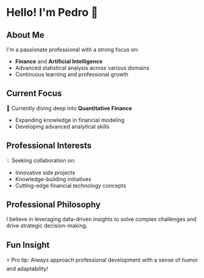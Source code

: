 # Hello! I'm Pedro 👋

## About Me
I'm a passionate professional with a strong focus on:
- **Finance** and **Artificial Intelligence**
- Advanced statistical analysis across various domains
- Continuous learning and professional growth

## Current Focus
🌱 Currently diving deep into **Quantitative Finance**
- Expanding knowledge in financial modeling
- Developing advanced analytical skills

## Professional Interests
💡 Seeking collaboration on:
- Innovative side projects
- Knowledge-building initiatives
- Cutting-edge financial technology concepts

## Professional Philosophy
I believe in leveraging data-driven insights to solve complex challenges and drive strategic decision-making.

## Fun Insight
⚡ Pro tip: Always approach professional development with a sense of humor and adaptability!

<!---
Lordpedro18/Lordpedro18 is a ✨ special ✨ repository because its `README.md` (this file) appears on your GitHub profile.
You can click the Preview link to take a look at your changes.
--->
